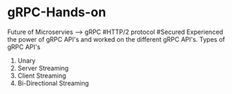 # gRPC-Hands-on
Future of Microservies  --> gRPC #HTTP/2 protocol #Secured
Experienced the power of gRPC API's and worked on the different gRPC API's.
Types of gRPC API's 
1. Unary 
2. Server Streaming 
3. Client Streaming 
4. Bi-Directional Streaming
